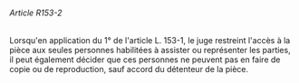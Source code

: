 ###### Article R153-2

Lorsqu'en application du 1° de l'article L. 153-1, le juge restreint l'accès à la pièce aux seules personnes habilitées à assister ou représenter les parties, il peut également décider que ces personnes ne peuvent pas en faire de copie ou de reproduction, sauf accord du détenteur de la pièce.

